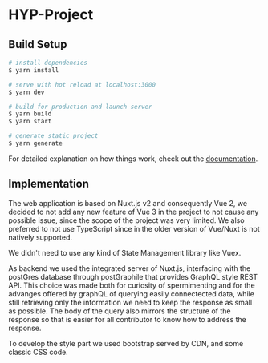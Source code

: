 # HYP-Project

## Build Setup

```bash
# install dependencies
$ yarn install

# serve with hot reload at localhost:3000
$ yarn dev

# build for production and launch server
$ yarn build
$ yarn start

# generate static project
$ yarn generate
```

For detailed explanation on how things work, check out the [documentation](https://nuxtjs.org).

## Implementation
The web application is based on Nuxt.js v2 and consequently Vue 2, we decided to not add any new feature of Vue 3 in the project to not cause any possible issue, since the scope of the project was very limited.
We also preferred to not use TypeScript since in the older version of Vue/Nuxt is not natively supported.

We didn't need to use any kind of State Management library like Vuex.

As backend we used the integrated server of Nuxt.js, interfacing with the postGres database through postGraphile that provides GraphQL style REST API. This choice was made both for curiosity of spermimenting and for the advanges offered by graphQL of querying easily connectected data, while still retrieving only the information we need to keep the response as small as possible. The body of the query also mirrors the structure of the response so that is easier for all contributor to know how to address the response.

To develop the style part we used bootstrap served by CDN, and some classic CSS code. 

